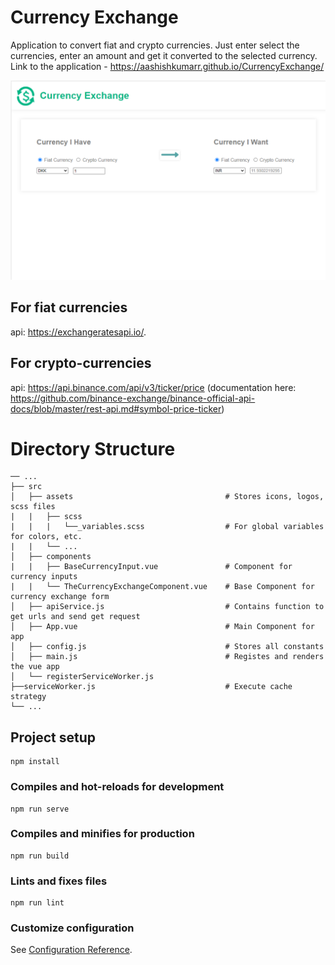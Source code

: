 # Currency Exchange

Application to convert fiat and crypto currencies. Just enter select the currencies, enter an amount and get it converted to the selected currency.
Link to the application - https://aashishkumarr.github.io/CurrencyExchange/

![alt text](https://github.com/aashish14002/CurrencyExchange/blob/main/public/currency-exchange-screenshot.PNG?raw=true)

## For fiat currencies
api: https://exchangeratesapi.io/.

## For crypto-currencies
api: https://api.binance.com/api/v3/ticker/price (documentation here: https://github.com/binance-exchange/binance-official-api-docs/blob/master/rest-api.md#symbol-price-ticker)

# Directory Structure
```
── ...
├── src                   
│   ├── assets                                  # Stores icons, logos, scss files
|   |   ├── scss
|   |   |   └──_variables.scss                  # For global variables for colors, etc.
|   |   └── ...            
│   ├── components 
|   |   ├── BaseCurrencyInput.vue               # Component for currency inputs
|   |   └── TheCurrencyExchangeComponent.vue    # Base Component for currency exchange form
│   ├── apiService.js                           # Contains function to get urls and send get request
│   ├── App.vue                                 # Main Component for app
│   ├── config.js                               # Stores all constants
│   ├── main.js                                 # Registes and renders the vue app
│   └── registerServiceWorker.js                
├──serviceWorker.js                             # Execute cache strategy 
└── ...
```

## Project setup
```
npm install
```

### Compiles and hot-reloads for development
```
npm run serve
```

### Compiles and minifies for production
```
npm run build
```

### Lints and fixes files
```
npm run lint
```

### Customize configuration
See [Configuration Reference](https://cli.vuejs.org/config/).



